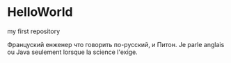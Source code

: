 # HelloWorld
my first repository

Француский енженер что говорить по-русский, и Питон.
Je parle anglais ou Java seulement lorsque la science l'exige.
